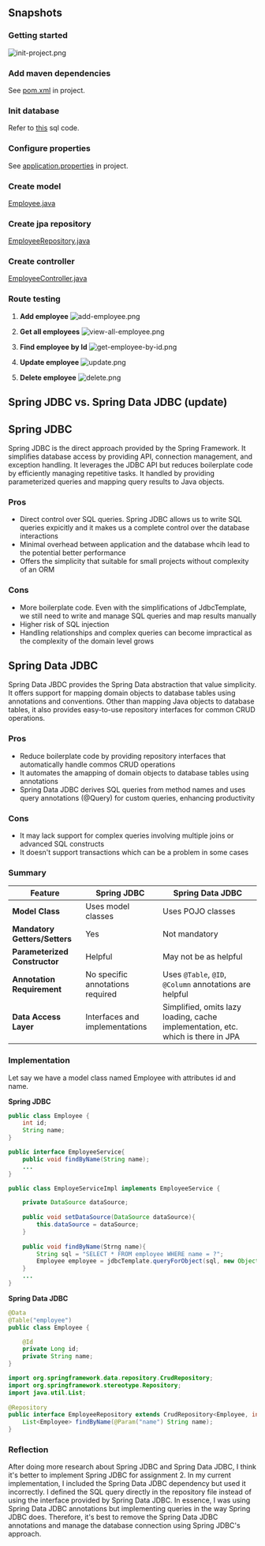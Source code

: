 <h2>Snapshots</h2>

### Getting started
![init-project.png](/Assignment2/assignment2/image/init.png)

### Add maven dependencies
See [pom.xml](/Assignment2/assignment2/pom.xml) in project.

### Init database
Refer to [this](/Assignment2/assignment2/src/main/resources/scheme.sql) sql code.

### Configure properties
See [application.properties](/Assignment2/assignment2/src/main/resources/application.properties) in project.

### Create model
[Employee.java](/Assignment2/assignment2/src/main/java/com/lecture8/assignment2/entity/Employee.java)

### Create jpa repository
[EmployeeRepository.java](/Assignment2/assignment2/src/main/java/com/lecture8/assignment2/repository/EmployeeRepository.java)

### Create controller
[EmployeeController.java](/Assignment2/assignment2/src/main/java/com/lecture8/assignment2/controller/EmployeeController.java)

### Route testing
1. **Add employee**
![add-employee.png](/Assignment2/assignment2/image/add-employee.png)

2. **Get all employees**
![view-all-employee.png](/Assignment2/assignment2/image/view-all-employee.png)

3. **Find employee by Id**
![get-employee-by-id.png](/Assignment2/assignment2/image/get-employee-by-id.png)

4. **Update employee**
![update.png](/Assignment2/assignment2/image/update.png)

5. **Delete employee**
![delete.png](/Assignment2/assignment2/image/delete.png)

<h2> Spring JDBC vs. Spring Data JDBC (update) </h2>

## Spring JDBC

Spring JDBC is the direct approach provided by the Spring Framework. It simplifies database access by providing API, connection management, and exception handling. It leverages the JDBC API but reduces boilerplate code by efficiently managing repetitive tasks. It handled by providing parameterized queries and mapping query results to Java objects.

### Pros
- Direct control over SQL queries. Spring JDBC allows us to write SQL queries expicitly and it makes us a complete control over the database interactions
- Minimal overhead between application and the database whcih lead to the potential better performance
- Offers the simplicity that suitable for small projects without complexity of an ORM

### Cons
- More boilerplate code. Even with the simplifications of JdbcTemplate, we still need to write and manage SQL queries and map results manually
- Higher risk of SQL injection
- Handling relationships and complex queries can become impractical as the complexity of the domain level grows

## Spring Data JDBC

Spring Data JBDC provides the Spring Data abstraction that value simplicity. It offers support for mapping domain objects to database tables using annotations and conventions. Other than mapping Java objects to database tables, it also provides easy-to-use repository interfaces for common CRUD operations.

### Pros
- Reduce boilerplate code by providing repository interfaces that automatically handle commos CRUD operations
- It automates the amapping of domain objects to database tables using annotations
- Spring Data JDBC derives SQL queries from method names and uses query annotations (@Query) for custom queries, enhancing productivity

### Cons
- It may lack support for complex queries involving multiple joins or advanced SQL constructs
- It doesn't support transactions which can be a problem in some cases

### Summary

| Feature                             | Spring JDBC                               | Spring Data JDBC                          |
|-------------------------------------|-------------------------------------------|-------------------------------------------|
| **Model Class**                     | Uses model classes                        | Uses POJO classes                         |
| **Mandatory Getters/Setters**       | Yes                                       | Not mandatory                             |
| **Parameterized Constructor**       | Helpful                                   | May not be as helpful                     |
| **Annotation Requirement**          | No specific annotations required          | Uses `@Table`, `@ID`, `@Column` annotations are helpful|
| **Data Access Layer**               | Interfaces and implementations            | Simplified, omits lazy loading, cache implementation, etc. which is there in JPA             |

### Implementation

Let say we have a model class named Employee with attributes id and name.

**Spring JDBC**
```java
public class Employee {
    int id;
    String name;
}
```
```java
public interface EmployeeService{
    public void findByName(String name); 
    ...
}
```
```java
public class EmployeServiceImpl implements EmployeeService {

    private DataSource dataSource;
 
    public void setDataSource(DataSource dataSource){
        this.dataSource = dataSource;
    }
 
    public void findByName(Strng name){
        String sql = "SELECT * FROM employee WHERE name = ?";
        Employee employee = jdbcTemplate.queryForObject(sql, new Object[]{name}, new BeanPropertyRowMapper<>(Employee.class));
    }
    ...
}
```

**Spring Data JDBC**
```java
@Data
@Table("employee")
public class Employee {

    @Id
    private Long id;
    private String name;
}
```
```java
import org.springframework.data.repository.CrudRepository;
import org.springframework.stereotype.Repository;
import java.util.List;
 
@Repository
public interface EmployeeRepository extends CrudRepository<Employee, int> {
    List<Employee> findByName(@Param("name") String name);
}
```

### Reflection

After doing more research about Spring JDBC and Spring Data JDBC, I think it's better to implement Spring JDBC for assignment 2. In my current implementation, I included the Spring Data JDBC dependency but used it incorrectly. I defined the SQL query directly in the repository file instead of using the interface provided by Spring Data JDBC. In essence, I was using Spring Data JDBC annotations but implementing queries in the way Spring JDBC does. Therefore, it's best to remove the Spring Data JDBC annotations and manage the database connection using Spring JDBC's approach.